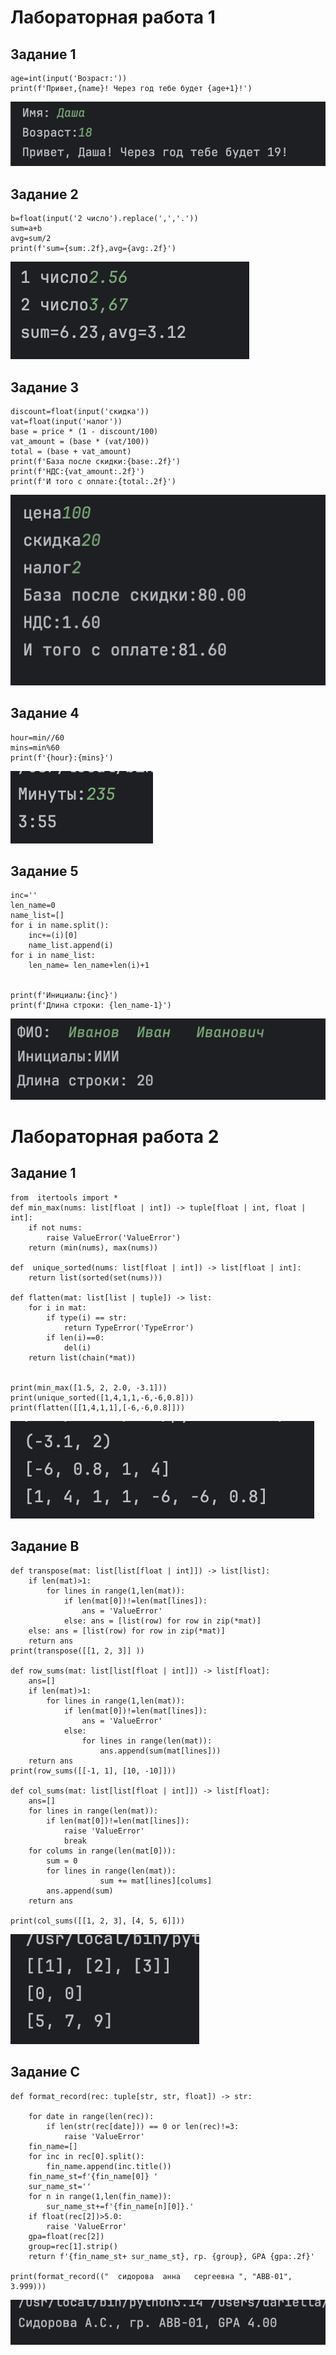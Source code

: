 # Лабораторная работа 1 
## Задание 1

``` name=input('Имя:')
age=int(input('Возраст:'))
print(f'Привет,{name}! Через год тебе будет {age+1}!') 
```
![img01!](./images/lab01/img01.png)
## Задание 2

``` a=float(input('1 число').replace(',','.'))
b=float(input('2 число').replace(',','.'))
sum=a+b
avg=sum/2
print(f'sum={sum:.2f},avg={avg:.2f}')

```
![img01!](./images/lab01/img02.png)
## Задание 3

``` price=float(input('цена'))
discount=float(input('скидка'))
vat=float(input('налог'))
base = price * (1 - discount/100)
vat_amount = (base * (vat/100))
total = (base + vat_amount)
print(f'База после скидки:{base:.2f}')
print(f'НДС:{vat_amount:.2f}')
print(f'И того с оплате:{total:.2f}')
```
![img01!](./images/lab01/img03.png)
## Задание 4

``` min=int(input('Минуты:'))
hour=min//60
mins=min%60
print(f'{hour}:{mins}')
```
![img01!](./images/lab01/img04.png)
## Задание 5

```name=input("ФИО: ")
inc=''
len_name=0
name_list=[]
for i in name.split():
    inc+=(i)[0]
    name_list.append(i)
for i in name_list:
    len_name= len_name+len(i)+1


print(f'Инициалы:{inc}')
print(f'Длина строки: {len_name-1}')
```
![img01!](./images/lab01/img05.png)

# Лабораторная работа 2
## Задание 1

```
from  itertools import *
def min_max(nums: list[float | int]) -> tuple[float | int, float | int]:
    if not nums:
        raise ValueError('ValueError')
    return (min(nums), max(nums))

def  unique_sorted(nums: list[float | int]) -> list[float | int]:
    return list(sorted(set(nums)))

def flatten(mat: list[list | tuple]) -> list:
    for i in mat:
        if type(i) == str:
            return TypeError('TypeError')
        if len(i)==0:
            del(i)
    return list(chain(*mat))


print(min_max([1.5, 2, 2.0, -3.1]))
print(unique_sorted([1,4,1,1,-6,-6,0.8]))
print(flatten([[1,4,1,1],[-6,-6,0.8]]))
```
![img01!](./images/lab02/img01.png)
## Задание B

```
def transpose(mat: list[list[float | int]]) -> list[list]:
    if len(mat)>1:
        for lines in range(1,len(mat)):
            if len(mat[0])!=len(mat[lines]):
                ans = 'ValueError'
            else: ans = [list(row) for row in zip(*mat)]
    else: ans = [list(row) for row in zip(*mat)]
    return ans
print(transpose([[1, 2, 3]] ))

def row_sums(mat: list[list[float | int]]) -> list[float]:
    ans=[]
    if len(mat)>1:
        for lines in range(1,len(mat)):
            if len(mat[0])!=len(mat[lines]):
                ans = 'ValueError'
            else:
                for lines in range(len(mat)):
                    ans.append(sum(mat[lines]))
    return ans
print(row_sums([[-1, 1], [10, -10]]))

def col_sums(mat: list[list[float | int]]) -> list[float]:
    ans=[]
    for lines in range(len(mat)):
        if len(mat[0])!=len(mat[lines]):
            raise 'ValueError'
            break
    for colums in range(len(mat[0])):
        sum = 0
        for lines in range(len(mat)):
                    sum += mat[lines][colums]
        ans.append(sum)
    return ans

print(col_sums([[1, 2, 3], [4, 5, 6]]))

```
![img01!](./images/lab02/img02.png)
## Задание C

```
def format_record(rec: tuple[str, str, float]) -> str:

    for date in range(len(rec)):
        if len(str(rec[date])) == 0 or len(rec)!=3:
            raise 'ValueError'
    fin_name=[]
    for inc in rec[0].split():
        fin_name.append(inc.title())
    fin_name_st=f'{fin_name[0]} '
    sur_name_st=''
    for n in range(1,len(fin_name)):
        sur_name_st+=f'{fin_name[n][0]}.'
    if float(rec[2])>5.0:
        raise 'ValueError'
    gpa=float(rec[2])
    group=rec[1].strip()
    return f'{fin_name_st+ sur_name_st}, гр. {group}, GPA {gpa:.2f}'

print(format_record(("  сидорова  анна   сергеевна ", "ABB-01", 3.999)))
```
![img01!](./images/lab02/img03.png)

